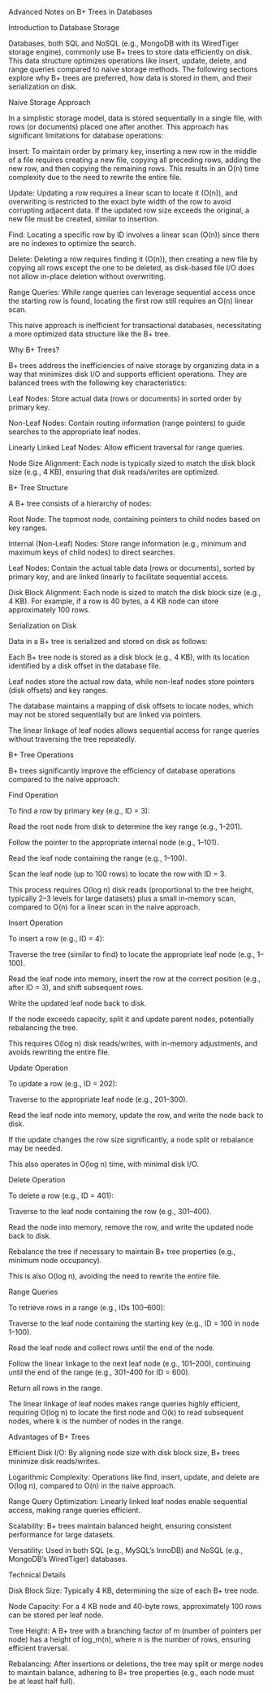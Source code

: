 Advanced Notes on B+ Trees in Databases

Introduction to Database Storage

Databases, both SQL and NoSQL (e.g., MongoDB with its WiredTiger storage engine), commonly use B+ trees to store data efficiently on disk. This data structure optimizes operations like insert, update, delete, and range queries compared to naive storage methods. The following sections explore why B+ trees are preferred, how data is stored in them, and their serialization on disk.

Naive Storage Approach

In a simplistic storage model, data is stored sequentially in a single file, with rows (or documents) placed one after another. This approach has significant limitations for database operations:





Insert: To maintain order by primary key, inserting a new row in the middle of a file requires creating a new file, copying all preceding rows, adding the new row, and then copying the remaining rows. This results in an O(n) time complexity due to the need to rewrite the entire file.



Update: Updating a row requires a linear scan to locate it (O(n)), and overwriting is restricted to the exact byte width of the row to avoid corrupting adjacent data. If the updated row size exceeds the original, a new file must be created, similar to insertion.



Find: Locating a specific row by ID involves a linear scan (O(n)) since there are no indexes to optimize the search.



Delete: Deleting a row requires finding it (O(n)), then creating a new file by copying all rows except the one to be deleted, as disk-based file I/O does not allow in-place deletion without overwriting.



Range Queries: While range queries can leverage sequential access once the starting row is found, locating the first row still requires an O(n) linear scan.

This naive approach is inefficient for transactional databases, necessitating a more optimized data structure like the B+ tree.

Why B+ Trees?

B+ trees address the inefficiencies of naive storage by organizing data in a way that minimizes disk I/O and supports efficient operations. They are balanced trees with the following key characteristics:





Leaf Nodes: Store actual data (rows or documents) in sorted order by primary key.



Non-Leaf Nodes: Contain routing information (range pointers) to guide searches to the appropriate leaf nodes.



Linearly Linked Leaf Nodes: Allow efficient traversal for range queries.



Node Size Alignment: Each node is typically sized to match the disk block size (e.g., 4 KB), ensuring that disk reads/writes are optimized.

B+ Tree Structure

A B+ tree consists of a hierarchy of nodes:





Root Node: The topmost node, containing pointers to child nodes based on key ranges.



Internal (Non-Leaf) Nodes: Store range information (e.g., minimum and maximum keys of child nodes) to direct searches.



Leaf Nodes: Contain the actual table data (rows or documents), sorted by primary key, and are linked linearly to facilitate sequential access.



Disk Block Alignment: Each node is sized to match the disk block size (e.g., 4 KB). For example, if a row is 40 bytes, a 4 KB node can store approximately 100 rows.

Serialization on Disk

Data in a B+ tree is serialized and stored on disk as follows:





Each B+ tree node is stored as a disk block (e.g., 4 KB), with its location identified by a disk offset in the database file.



Leaf nodes store the actual row data, while non-leaf nodes store pointers (disk offsets) and key ranges.



The database maintains a mapping of disk offsets to locate nodes, which may not be stored sequentially but are linked via pointers.



The linear linkage of leaf nodes allows sequential access for range queries without traversing the tree repeatedly.

B+ Tree Operations

B+ trees significantly improve the efficiency of database operations compared to the naive approach:

Find Operation

To find a row by primary key (e.g., ID = 3):





Read the root node from disk to determine the key range (e.g., 1–201).



Follow the pointer to the appropriate internal node (e.g., 1–101).



Read the leaf node containing the range (e.g., 1–100).



Scan the leaf node (up to 100 rows) to locate the row with ID = 3.

This process requires O(log n) disk reads (proportional to the tree height, typically 2–3 levels for large datasets) plus a small in-memory scan, compared to O(n) for a linear scan in the naive approach.

Insert Operation

To insert a row (e.g., ID = 4):





Traverse the tree (similar to find) to locate the appropriate leaf node (e.g., 1–100).



Read the leaf node into memory, insert the row at the correct position (e.g., after ID = 3), and shift subsequent rows.



Write the updated leaf node back to disk.



If the node exceeds capacity, split it and update parent nodes, potentially rebalancing the tree.

This requires O(log n) disk reads/writes, with in-memory adjustments, and avoids rewriting the entire file.

Update Operation

To update a row (e.g., ID = 202):





Traverse to the appropriate leaf node (e.g., 201–300).



Read the leaf node into memory, update the row, and write the node back to disk.



If the update changes the row size significantly, a node split or rebalance may be needed.

This also operates in O(log n) time, with minimal disk I/O.

Delete Operation

To delete a row (e.g., ID = 401):





Traverse to the leaf node containing the row (e.g., 301–400).



Read the node into memory, remove the row, and write the updated node back to disk.



Rebalance the tree if necessary to maintain B+ tree properties (e.g., minimum node occupancy).

This is also O(log n), avoiding the need to rewrite the entire file.

Range Queries

To retrieve rows in a range (e.g., IDs 100–600):





Traverse to the leaf node containing the starting key (e.g., ID = 100 in node 1–100).



Read the leaf node and collect rows until the end of the node.



Follow the linear linkage to the next leaf node (e.g., 101–200), continuing until the end of the range (e.g., 301–400 for ID = 600).



Return all rows in the range.

The linear linkage of leaf nodes makes range queries highly efficient, requiring O(log n) to locate the first node and O(k) to read subsequent nodes, where k is the number of nodes in the range.

Advantages of B+ Trees





Efficient Disk I/O: By aligning node size with disk block size, B+ trees minimize disk reads/writes.



Logarithmic Complexity: Operations like find, insert, update, and delete are O(log n), compared to O(n) in the naive approach.



Range Query Optimization: Linearly linked leaf nodes enable sequential access, making range queries efficient.



Scalability: B+ trees maintain balanced height, ensuring consistent performance for large datasets.



Versatility: Used in both SQL (e.g., MySQL’s InnoDB) and NoSQL (e.g., MongoDB’s WiredTiger) databases.

Technical Details





Disk Block Size: Typically 4 KB, determining the size of each B+ tree node.



Node Capacity: For a 4 KB node and 40-byte rows, approximately 100 rows can be stored per leaf node.



Tree Height: A B+ tree with a branching factor of m (number of pointers per node) has a height of log_m(n), where n is the number of rows, ensuring efficient traversal.



Rebalancing: After insertions or deletions, the tree may split or merge nodes to maintain balance, adhering to B+ tree properties (e.g., each node must be at least half full).
